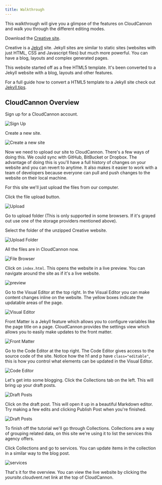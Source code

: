 ```yaml
---
title: Walkthrough
---
```


This walkthrough will give you a glimpse of the features on CloudCannon and walk you through the different editing modes.

Download the [Creative site](/creative.zip).

Creative is a [Jekyll](http://jekyllrb.com) site. Jekyll sites are similar to static sites (websites with just HTML, CSS and Javascript files) but much more powerful. You can have a blog, layouts and complex generated pages.

This website started off as a free HTML5 template. It's been converted to a Jekyll website with a blog, layouts and other features.

For a full guide how to convert a HTML5 template to a Jekyll site check out [Jekyll.tips](http://jekyll.tips).

## CloudCannon Overview

Sign up for a CloudCannon account.

<img alt="Sign Up" src="/img/overview/sign_up.png" class="screenshot">

Create a new site.

<img alt="Create a new site" src="/img/overview/creative.png" class="screenshot">

Now we need to upload our site to CloudCannon. There's a few ways of doing this. We could sync with GitHub, BitBucket or Dropbox. The advantage of doing this is you'll have a full history of changes on your website and you can revert to anytime. It also makes it easier to work with a team of developers because everyone can pull and push changes to the website on their local machine.

For this site we'll just upload the files from our computer.

Click the file upload button.

<img alt="Upload" src="/img/overview/upload.png" class="screenshot">

Go to upload folder (This is only supported in some browsers. If it's grayed out use one of the storage providers mentioned above).

Select the folder of the unzipped Creative website.

<img alt="Upload Folder" src="/img/overview/upload_folder.png" class="screenshot">

All the files are in CloudCannon now.

<img alt="File Browser" src="/img/overview/file_browser.png" class="screenshot">

Click on `index.html`. This opens the website in a live preview. You can navigate around the site as if it's a live website.

<img alt="preview" src="/img/overview/preview.png" class="screenshot">

Go to the Visual Editor at the top right. In the Visual Editor you can make content changes inline on the website. The yellow boxes indicate the updatable areas of the page.

<img alt="Visual Editor" src="/img/overview/visual_editor.png" class="screenshot">

Front Matter is a Jekyll feature which allows you to configure variables like the page title on a page. CloudCannon provides the settings view which allows you to easily make updates to the front matter.

<img alt="Front Matter" src="/img/overview/front_matter.png" class="screenshot">

Go to the Code Editor at the top right. The Code Editor gives access to the source code of the site. Notice how the h1 and p have `class="editable"`, this is how you control what elements can be updated in the Visual Editor.

<img alt="Code Editor" src="/img/overview/code_editor.png" class="screenshot">

Let's get into some blogging. Click the Collections tab on the left. This will bring up your draft posts.

<img alt="Draft Posts" src="/img/overview/draft_posts.png" class="screenshot">

Click on the draft post. This will open it up in a beautiful Markdown editor. Try making a few edits and clicking Publish Post when you're finished.

<img alt="Draft Posts" src="/img/overview/blog_post.png" class="screenshot">

To finish off the tutorial we'll go through Collections. Collections are a way of grouping related data, on this site we're using it to list the services this agency offers.

Click Collections and go to services. You can update items in the collection in a similar way to the blog post.

<img alt="services" src="/img/overview/services.png" class="screenshot">

That's it for the overview. You can view the live website by clicking the *yoursite*.cloudvent.net link at the top of CloudCannon.
